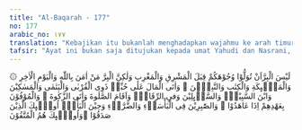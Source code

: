 ```yaml
---
title: "Al-Baqarah - 177"
no: 177
arabic_no: ١٧٧
translation: "Kebajikan itu bukanlah menghadapkan wajahmu ke arah timur dan ke barat, tetapi kebajikan itu ialah (kebajikan) orang yang beriman kepada Allah, hari akhir, malaikat-malaikat, kitab-kitab, dan nabi-nabi dan memberikan harta yang dicintainya kepada kerabat, anak yatim, orang-orang miskin, orang-orang yang dalam perjalanan (musafir), peminta-minta, dan untuk memerdekakan hamba sahaya, yang melaksanakan salat dan menunaikan zakat, orang-orang yang menepati janji apabila berjanji, dan orang yang sabar dalam kemelaratan, penderitaan dan pada masa peperangan. Mereka itulah orang-orang yang benar, dan mereka itulah orang-orang yang bertakwa."
tafsir: "Ayat ini bukan saja ditujukan kepada umat Yahudi dan Nasrani, tetapi mencakup juga semua umat yang menganut agama-agama yang diturunkan dari langit, termasuk umat Islam.\n\nPada ayat 177 ini Allah menjelaskan kepada semua umat manusia, bahwa kebajikan itu bukanlah sekadar menghadapkan muka kepada suatu arah yang tertentu, baik ke arah timur maupun ke arah barat, tetapi kebajikan yang sebenarnya ialah beriman kepada Allah dengan sesungguhnya, iman yang bersemayam di lubuk hati yang dapat menenteramkan jiwa, yang dapat menunjukkan kebenaran dan mencegah diri dari segala macam dorongan hawa nafsu dan kejahatan. Beriman kepada hari akhirat sebagai tujuan terakhir dari kehidupan dunia yang serba kurang dan fana. Beriman kepada malaikat yang di antara tugasnya menjadi perantara dan pembawa wahyu dari Allah kepada para nabi dan rasul. Beriman kepada semua kitab-kitab yang diturunkan Allah, baik Taurat, Injil maupun Al-Qur'an dan lain-lainnya, jangan seperti Ahli Kitab yang percaya pada sebagian kitab yang diturunkan Allah, tetapi tidak percaya kepada sebagian lainnya, atau percaya kepada sebagian ayat-ayat yang mereka sukai, tetapi tidak percaya kepada ayat-ayat yang tidak sesuai dengan keinginan mereka. Beriman kepada semua nabi tanpa membedakan antara seorang nabi dengan nabi yang lain.\n\nIman tersebut harus disertai dan ditandai dengan amal perbuatan yang nyata, sebagaimana yang diuraikan dalam ayat ini, yaitu:\n\n1. a.memberikan harta yang dicintai kepada karib kerabat yang membutuhkannya. Anggota keluarga yang mampu hendaklah lebih mengutamakan memberi nafkah kepada keluarga yang lebih dekat.\n\nb.memberikan bantuan harta kepada anak-anak yatim dan orang-orang yang tidak berdaya. Mereka membutuhkan pertolongan dan bantuan untuk menyambung hidup dan meneruskan pendidikannya, sehingga mereka bisa hidup tenteram sebagai manusia yang bermanfaat dalam lingkungan masyarakatnya.\n\nc.memberikan harta kepada musafir yang membutuhkan, sehingga mereka tidak terlantar dalam perjalanan dan terhindar dari pelbagai kesulitan.\n\nd.memberikan harta kepada orang yang terpaksa meminta minta karena tidak ada jalan lain baginya untuk menutupi kebutuhannya.\n\ne.memberikan harta untuk menghapus perbudakan, sehingga ia dapat memperoleh kemerdekaan dan kebebasan dirinya yang sudah hilang.\n\n2.Mendirikan salat, artinya melaksanakannya pada waktunya dengan khusyuk lengkap dengan rukun-rukun dan syarat-syaratnya. \n\n3.Menunaikan zakat kepada yang berhak menerimanya sebagaimana yang tersebut dalam surah at-Taubah ayat 60. Di dalam Al-Qur'an apabila disebutkan perintah: \"mendirikan salat\", selalu pula diiringi dengan perintah: \"menunaikan zakat\", karena antara salat dan zakat terjalin hubungan yang sangat erat dalam melaksanakan ibadah dan kebajikan. Sebab salat pembersih jiwa sedang zakat pembersih harta. Mengeluarkan zakat bagi manusia memang sukar, karena zakat suatu pengeluaran harta sendiri yang sangat disayangi. Oleh karena itu apabila ada perintah salat, selalu diiringi dengan perintah zakat, karena kebajikan itu tidak cukup dengan jiwa saja tetapi harus pula disertai dengan harta. Oleh karena itulah, sesudah Nabi Muhammad saw wafat, para sahabat sepakat tentang wajib memerangi orang yang tidak mau menunaikan zakat hartanya.\n\n4.Menepati janji bagi mereka yang telah mengadakan perjanjian. Segala macam janji yang telah dijanjikan wajib ditepati, baik janji kepada Allah seperti sumpah dan nazar dan sebagiannya, maupun janji kepada manusia, terkecuali janji yang bertentangan dengan hukum Allah (syariat Islam) seperti janji berbuat maksiat, maka tidak boleh (haram) dilakukan, hal ini dikuatkan oleh sabda Rasulullah saw:\n\nTanda munafik ada tiga: yaitu apabila ia berkata, maka ia selalu berbohong, apabila ia berjanji, maka ia selalu tidak menepati janjinya, apabila ia dipercayai, maka ia selalu berkhianat. (Riwayat Muslim dari Abu Hurairah r.a.).\n\n5. Sabar dalam arti tabah, menahan diri dan berjuang dalam mengatasi kesempitan, yakni kesulitan hidup seperti krisis ekonomi; penderitaan, seperti penyakit atau cobaan ; dan dalam peperangan, yaitu ketika perang sedang berkecamuk. \n\nMereka itulah orang-orang yang benar dalam arti sesuai dengan sikap, ucapan dan perbuatannya dan mereka itulah orang-orang yang bertakwa."
---
```

۞ لَيْسَ الْبِرَّاَنْ تُوَلُّوْا وُجُوْهَكُمْ قِبَلَ الْمَشْرِقِ وَالْمَغْرِبِ وَلٰكِنَّ الْبِرَّ مَنْ اٰمَنَ بِاللّٰهِ وَالْيَوْمِ الْاٰخِرِ وَالْمَلٰۤىِٕكَةِ وَالْكِتٰبِ وَالنَّبِيّٖنَ ۚ وَاٰتَى الْمَالَ عَلٰى حُبِّهٖ ذَوِى الْقُرْبٰى وَالْيَتٰمٰى وَالْمَسٰكِيْنَ وَابْنَ السَّبِيْلِۙ وَالسَّاۤىِٕلِيْنَ وَفىِ الرِّقَابِۚ وَاَقَامَ الصَّلٰوةَ وَاٰتَى الزَّكٰوةَ ۚ وَالْمُوْفُوْنَ بِعَهْدِهِمْ اِذَا عَاهَدُوْا ۚ وَالصّٰبِرِيْنَ فِى الْبَأْسَاۤءِ وَالضَّرَّاۤءِ وَحِيْنَ الْبَأْسِۗ اُولٰۤىِٕكَ الَّذِيْنَ صَدَقُوْا ۗوَاُولٰۤىِٕكَ هُمُ الْمُتَّقُوْنَ 